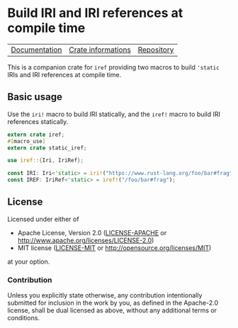 # Build IRI and IRI references at compile time

<table><tr>
	<td><a href="https://docs.rs/static-iref">Documentation</a></td>
	<td><a href="https://crates.io/crates/static-iref">Crate informations</a></td>
	<td><a href="https://github.com/timothee-haudebourg/static-iref">Repository</a></td>
</tr></table>

This is a companion crate for `iref` providing two macros to build `'static`
IRIs and IRI references at compile time.

## Basic usage

Use the `iri!` macro to build IRI statically, and the `iref!` macro to build
IRI references statically.

```rust
extern crate iref;
#[macro_use]
extern crate static_iref;

use iref::{Iri, IriRef};

const IRI: Iri<'static> = iri!("https://www.rust-lang.org/foo/bar#frag");
const IREF: IriRef<'static> = iref!("/foo/bar#frag");
```

## License

Licensed under either of

 * Apache License, Version 2.0 ([LICENSE-APACHE](LICENSE-APACHE) or http://www.apache.org/licenses/LICENSE-2.0)
 * MIT license ([LICENSE-MIT](LICENSE-MIT) or http://opensource.org/licenses/MIT)

at your option.

### Contribution

Unless you explicitly state otherwise, any contribution intentionally submitted
for inclusion in the work by you, as defined in the Apache-2.0 license, shall be dual licensed as above, without any
additional terms or conditions.

